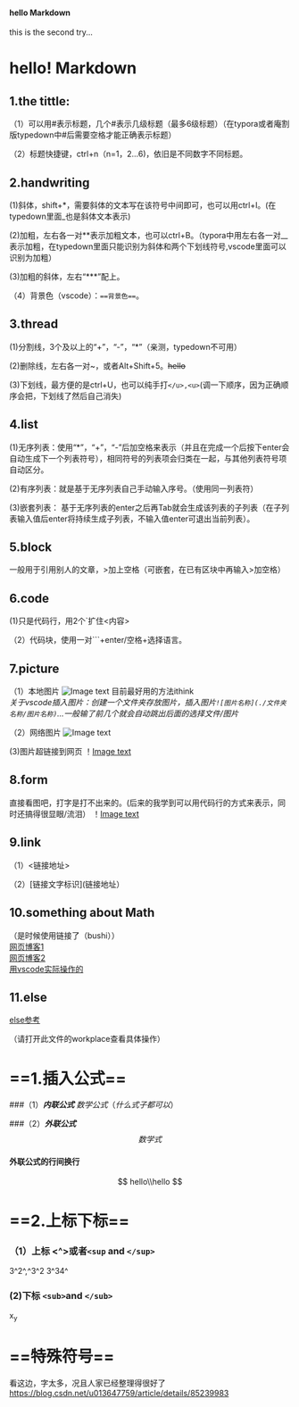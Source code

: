 #### hello Markdown<br>
this is the second try...<br>
# hello! Markdown

## 1.the tittle:

（1）可以用#表示标题，几个#表示几级标题（最多6级标题）（在typora或者庵割版typedown中#后需要空格才能正确表示标题）

（2）标题快捷键，ctrl+n（n=1，2...6)，依旧是不同数字不同标题。

## 2.handwriting

(1)斜体，shift+*，需要斜体的文本写在该符号中间即可，也可以用ctrl+I。(在typedown里面_也是斜体文本表示)

(2)加粗，左右各一对**表示加粗文本，也可以ctrl+B。（typora中用左右各一对__表示加粗，在typedown里面只能识别为斜体和两个下划线符号,vscode里面可以识别为加粗）

(3)加粗的斜体，左右“***”配上。

（4）背景色（vscode）：`==背景色==`。

## 3.thread

(1)分割线，3个及以上的“+”，“-”，“*”（亲测，typedown不可用）

(2)删除线，左右各一对~，或者Alt+Shift+5。~~hello~~

(3)下划线，最方便的是ctrl+U，也可以纯手打`</u>,<u>`(调一下顺序，因为正确顺序会把，下划线了然后自己消失)

## 4.list

(1)无序列表：使用“*”，“+”，“-”后加空格来表示（并且在完成一个后按下enter会自动生成下一个列表符号），相同符号的列表项会归类在一起，与其他列表符号项自动区分。

(2)有序列表：就是基于无序列表自己手动输入序号。（使用同一列表符）
  
(3)嵌套列表：  基于无序列表的enter之后再Tab就会生成该列表的子列表（在子列表输入值后enter将持续生成子列表，不输入值enter可退出当前列表）。
  
## 5.block
  
一般用于引用别人的文章，>加上空格（可嵌套，在已有区块中再输入>加空格）
  
## 6.code<br>

(1)只是代码行，用2个`扩住<内容>

（2）代码块，使用一对```+enter/空格+选择语言。

## 7.picture
  
（1）本地图片
  ![Image text](https://github.com/AntitiBUTwon/imagine-a-world-like-that/blob/main/%E5%9B%BE%E7%89%87%E6%8F%92%E5%85%A5%E6%96%B9%E6%B3%951.jpg)
  目前最好用的方法ithink<br>
  *关于vscode插入图片：创建一个文件夹存放图片，插入图片`![图片名称](./文件夹名称/图片名称)`...一般输了前几个就会自动跳出后面的选择文件/图片*

（2）网络图片
  ![Image text](https://github.com/AntitiBUTwon/imagine-a-world-like-that/blob/main/%E7%BD%91%E7%BB%9C%E5%9B%BE%E7%89%87%E6%8F%92%E5%85%A5%E6%96%B9%E6%B3%95.jpg)
  
(3)图片超链接到网页
  ！[Image text](https://github.com/AntitiBUTwon/imagine-a-world-like-that/blob/main/%E5%9B%BE%E7%89%87%E5%8A%A0%E4%B8%8A%E8%B6%85%E9%93%BE%E6%8E%A5.jpg)
  
## 8.form
 
 直接看图吧，打字是打不出来的。(后来的我学到可以用代码行的方式来表示，同时还搞得很显眼/流泪）
  ！[Image text](https://github.com/AntitiBUTwon/imagine-a-world-like-that/blob/main/%E5%88%B6%E8%A1%A8%E5%8F%8A%E5%85%B6%E5%AF%B9%E9%BD%90%E6%96%B9%E5%BC%8F.jpg)
  
## 9.link  
  
（1）<链接地址>
  
（2）[链接文字标识](链接地址）  
  
## 10.something about Math
  
（是时候使用链接了（bushi））<br>
  <a href=https://blog.csdn.net/u013647759/category_8556117.html>网页博客1</a><br>
  <a href=https://github.com/DavidAnson/vscode-markdownlint>网页博客2</a><br>
  <a href=https://github.com/AntitiBUTwon/Tasks/blob/vscodeTESTFILe/markdown-test.md>用vscode实际操作的</a>
    
## 11.else<br>
  <a href=https://blog.csdn.net/qq_41261251/article/details/102817673>else参考</a>
  

  （请打开此文件的workplace查看具体操作）

# ==1.插入公式==
###（1）___内联公式___
$数学公式（什么式子都可以）$

###（2）___外联公式___
$$
数学式
$$

#### 外联公式的行间换行
$$
hello\\hello
$$

# ==2.上标下标==
### （1）上标 <^>或者`<sup` and `</sup>`
3^2^,^3^2
3^34^
### (2)下标 `<sub>`and `</sub>`

x<sub>y</sub>
# ==特殊符号==
看这边，字太多，况且人家已经整理得很好了<https://blog.csdn.net/u013647759/article/details/85239983>
